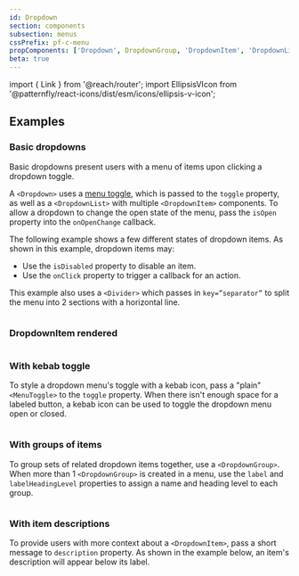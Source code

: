 ```yaml
---
id: Dropdown
section: components
subsection: menus
cssPrefix: pf-c-menu
propComponents: ['Dropdown', DropdownGroup, 'DropdownItem', 'DropdownList', 'MenuToggle']
beta: true
---
```


import { Link } from '@reach/router';
import EllipsisVIcon from '@patternfly/react-icons/dist/esm/icons/ellipsis-v-icon';

## Examples

### Basic dropdowns

Basic dropdowns present users with a menu of items upon clicking a dropdown toggle.

A `<Dropdown>` uses a [menu toggle](/components/menu-toggle), which is passed to the `toggle` property, as well as a `<DropdownList>` with multiple `<DropdownItem>` components. To allow a dropdown to change the open state of the menu, pass the `isOpen` property into the `onOpenChange` callback.

The following example shows a few different states of dropdown items. As shown in this example, dropdown items may:

- Use the `isDisabled` property to disable an item.
- Use the `onClick` property to trigger a callback for an action.

This example also uses a `<Divider>` which passes in `key=”separator”` to split the menu into 2 sections with a horizontal line.

```ts file="./DropdownBasic.tsx"

```

### DropdownItem rendered

```ts file="./DropdownItemRendered.tsx"

```

### With kebab toggle

To style a dropdown menu's toggle with a kebab icon, pass a "plain" `<MenuToggle>` to the `toggle` property. When there isn't enough space for a labeled button, a kebab icon can be used to toggle the dropdown menu open or closed.

```ts file="./DropdownWithKebabToggle.tsx"

```

### With groups of items

To group sets of related dropdown items together, use a `<DropdownGroup>`. When more than 1 `<DropdownGroup>` is created in a menu, use the `label` and `labelHeadingLevel` properties to assign a name and heading level to each group.

```ts file="./DropdownWithGroups.tsx"

```

### With item descriptions

To provide users with more context about a `<DropdownItem>`, pass a short message to `description` property. As shown in the example below, an item's description will appear below its label.

```ts file="./DropdownWithDescriptions.tsx"

```

